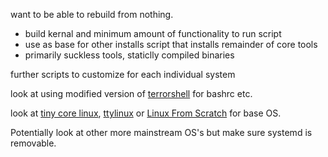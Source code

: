 want to be able to rebuild from nothing.

-   build kernal and minimum amount of functionality to run script
-   use as base for other installs script that installs remainder of core tools
-   primarily suckless tools, staticlly compiled binaries

further scripts to customize for each individual system

look at using modified version of
[terrorshell](http://www.github.com/sww1235/terrorshell) for bashrc etc.

look at [tiny core linux](http://tinycorelinux.net/concepts.html),
[ttylinux](http://freecode.com/projects/ttylinux/) or
[Linux From Scratch](http://www.linuxfromscratch.org/lfs/view/stable/index.html)
for base OS.

Potentially look at other more mainstream OS's but make sure systemd is
removable.
